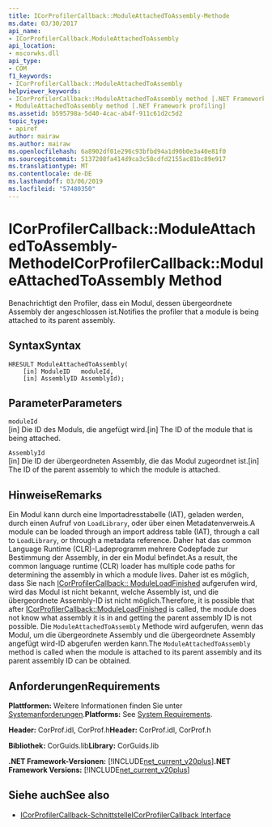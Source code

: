 ```yaml
---
title: ICorProfilerCallback::ModuleAttachedToAssembly-Methode
ms.date: 03/30/2017
api_name:
- ICorProfilerCallback.ModuleAttachedToAssembly
api_location:
- mscorwks.dll
api_type:
- COM
f1_keywords:
- ICorProfilerCallback::ModuleAttachedToAssembly
helpviewer_keywords:
- ICorProfilerCallback::ModuleAttachedToAssembly method [.NET Framework profiling]
- ModuleAttachedToAssembly method [.NET Framework profiling]
ms.assetid: b595798a-5d40-4cac-ab4f-911c61d2c5d2
topic_type:
- apiref
author: mairaw
ms.author: mairaw
ms.openlocfilehash: 6a8902df01e296c93bfbd94a1d90b0e3a40e81f0
ms.sourcegitcommit: 5137208fa414d9ca3c58cdfd2155ac81bc89e917
ms.translationtype: MT
ms.contentlocale: de-DE
ms.lasthandoff: 03/06/2019
ms.locfileid: "57480350"
---
```

# <a name="icorprofilercallbackmoduleattachedtoassembly-method"></a><span data-ttu-id="bf62a-102">ICorProfilerCallback::ModuleAttachedToAssembly-Methode</span><span class="sxs-lookup"><span data-stu-id="bf62a-102">ICorProfilerCallback::ModuleAttachedToAssembly Method</span></span>
<span data-ttu-id="bf62a-103">Benachrichtigt den Profiler, dass ein Modul, dessen übergeordnete Assembly der angeschlossen ist.</span><span class="sxs-lookup"><span data-stu-id="bf62a-103">Notifies the profiler that a module is being attached to its parent assembly.</span></span>  
  
## <a name="syntax"></a><span data-ttu-id="bf62a-104">Syntax</span><span class="sxs-lookup"><span data-stu-id="bf62a-104">Syntax</span></span>  
  
```  
HRESULT ModuleAttachedToAssembly(  
    [in] ModuleID   moduleId,  
    [in] AssemblyID AssemblyId);  
```  
  
## <a name="parameters"></a><span data-ttu-id="bf62a-105">Parameter</span><span class="sxs-lookup"><span data-stu-id="bf62a-105">Parameters</span></span>  
 `moduleId`  
 <span data-ttu-id="bf62a-106">[in] Die ID des Moduls, die angefügt wird.</span><span class="sxs-lookup"><span data-stu-id="bf62a-106">[in] The ID of the module that is being attached.</span></span>  
  
 `AssemblyId`  
 <span data-ttu-id="bf62a-107">[in] Die ID der übergeordneten Assembly, die das Modul zugeordnet ist.</span><span class="sxs-lookup"><span data-stu-id="bf62a-107">[in] The ID of the parent assembly to which the module is attached.</span></span>  
  
## <a name="remarks"></a><span data-ttu-id="bf62a-108">Hinweise</span><span class="sxs-lookup"><span data-stu-id="bf62a-108">Remarks</span></span>  
 <span data-ttu-id="bf62a-109">Ein Modul kann durch eine Importadresstabelle (IAT), geladen werden, durch einen Aufruf von `LoadLibrary`, oder über einen Metadatenverweis.</span><span class="sxs-lookup"><span data-stu-id="bf62a-109">A module can be loaded through an import address table (IAT), through a call to `LoadLibrary`, or through a metadata reference.</span></span> <span data-ttu-id="bf62a-110">Daher hat das common Language Runtime (CLR)-Ladeprogramm mehrere Codepfade zur Bestimmung der Assembly, in der ein Modul befindet.</span><span class="sxs-lookup"><span data-stu-id="bf62a-110">As a result, the common language runtime (CLR) loader has multiple code paths for determining the assembly in which a module lives.</span></span> <span data-ttu-id="bf62a-111">Daher ist es möglich, dass Sie nach [ICorProfilerCallback:: ModuleLoadFinished](../../../../docs/framework/unmanaged-api/profiling/icorprofilercallback-moduleloadfinished-method.md) aufgerufen wird, wird das Modul ist nicht bekannt, welche Assembly ist, und die übergeordnete Assembly-ID ist nicht möglich.</span><span class="sxs-lookup"><span data-stu-id="bf62a-111">Therefore, it is possible that after [ICorProfilerCallback::ModuleLoadFinished](../../../../docs/framework/unmanaged-api/profiling/icorprofilercallback-moduleloadfinished-method.md) is called, the module does not know what assembly it is in and getting the parent assembly ID is not possible.</span></span> <span data-ttu-id="bf62a-112">Die `ModuleAttachedToAssembly` Methode wird aufgerufen, wenn das Modul, um die übergeordnete Assembly und die übergeordnete Assembly angefügt wird-ID abgerufen werden kann.</span><span class="sxs-lookup"><span data-stu-id="bf62a-112">The `ModuleAttachedToAssembly` method is called when the module is attached to its parent assembly and its parent assembly ID can be obtained.</span></span>  
  
## <a name="requirements"></a><span data-ttu-id="bf62a-113">Anforderungen</span><span class="sxs-lookup"><span data-stu-id="bf62a-113">Requirements</span></span>  
 <span data-ttu-id="bf62a-114">**Plattformen:** Weitere Informationen finden Sie unter [Systemanforderungen](../../../../docs/framework/get-started/system-requirements.md).</span><span class="sxs-lookup"><span data-stu-id="bf62a-114">**Platforms:** See [System Requirements](../../../../docs/framework/get-started/system-requirements.md).</span></span>  
  
 <span data-ttu-id="bf62a-115">**Header:** CorProf.idl, CorProf.h</span><span class="sxs-lookup"><span data-stu-id="bf62a-115">**Header:** CorProf.idl, CorProf.h</span></span>  
  
 <span data-ttu-id="bf62a-116">**Bibliothek:** CorGuids.lib</span><span class="sxs-lookup"><span data-stu-id="bf62a-116">**Library:** CorGuids.lib</span></span>  
  
 <span data-ttu-id="bf62a-117">**.NET Framework-Versionen:** [!INCLUDE[net_current_v20plus](../../../../includes/net-current-v20plus-md.md)]</span><span class="sxs-lookup"><span data-stu-id="bf62a-117">**.NET Framework Versions:** [!INCLUDE[net_current_v20plus](../../../../includes/net-current-v20plus-md.md)]</span></span>  
  
## <a name="see-also"></a><span data-ttu-id="bf62a-118">Siehe auch</span><span class="sxs-lookup"><span data-stu-id="bf62a-118">See also</span></span>
- [<span data-ttu-id="bf62a-119">ICorProfilerCallback-Schnittstelle</span><span class="sxs-lookup"><span data-stu-id="bf62a-119">ICorProfilerCallback Interface</span></span>](../../../../docs/framework/unmanaged-api/profiling/icorprofilercallback-interface.md)
